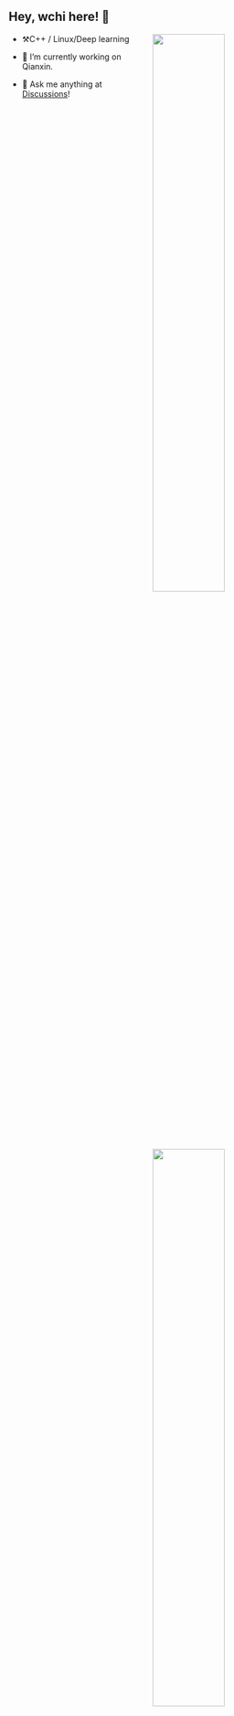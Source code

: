 ## Hey, wchi here! :wave:

[<img align="right" width="50%" src="https://github-readme-stats-ouuan.vercel.app/api?username=wchi-123&theme=dark&show_icons=true">](https://metrics.lecoq.io/ouuan#gh-dark-mode-only)
[<img align="right" width="50%" src="https://github-readme-stats-ouuan.vercel.app/api?username=wchi-123&show_icons=true">](https://metrics.lecoq.io/ouuan#gh-light-mode-only)









- :hammer_and_pick:C++ / Linux/Deep learning

-   :seedling: I’m currently working on Qianxin.
-   :thought_balloon: Ask me anything at [Discussions](https://github.com/ouuan/ouuan/discussions/new)!
